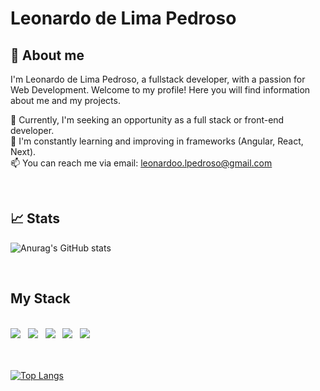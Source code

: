 # Leonardo de Lima Pedroso

<div id="about_me"></div>

## 🚀 About me

I'm Leonardo de Lima Pedroso, a fullstack developer, with a passion for Web Development. Welcome to my profile! Here you will find information about me and my projects.

🔭 Currently, I'm seeking an opportunity as a full stack or front-end developer.<br>
🌱 I'm constantly learning and improving in frameworks (Angular, React, Next).<br>
📫 You can reach me via email: leonardoo.lpedroso@gmail.com

<br>

<div id="stats"></div>

## 📈 Stats
![Anurag's GitHub stats](https://github-readme-stats.vercel.app/api?username=LeleoLP&show_icons=true&theme=dark)

<br>

<div id="stack"></div>

## My Stack

<div style="display: inline_block"><br>
  <a href="#"><img src="https://img.shields.io/badge/html5-%23E34F26.svg?style=for-the-badge&logo=html5&logoColor=white"></a>&nbsp;&nbsp;
  <a href="#"><img src="https://img.shields.io/badge/css3-%231572B6.svg?style=for-the-badge&logo=css3&logoColor=white"></a>&nbsp;&nbsp;
  <a href="#"><img src="https://img.shields.io/badge/javascript-%23323330.svg?style=for-the-badge&logo=javascript&logoColor=%23F7DF1E"></a>&nbsp;&nbsp;
  <a href="#"><img src="https://img.shields.io/badge/python-3982CE?style=for-the-badge&logo=python&logoColor=yellow"></a>&nbsp;&nbsp;
  <a href="#"><img src="https://img.shields.io/badge/react-%2320232a.svg?style=for-the-badge&logo=react&logoColor=%2361DAFB"></a>&nbsp;&nbsp;
</div>
<br>
<br>
                
[![Top Langs](https://github-readme-stats.vercel.app/api/top-langs/?username=LeleoLP&layout=compact)](https://github.com/LeleoLP/github-readme-stats)

